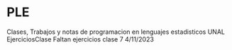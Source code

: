 # PLE
Clases, Trabajos y notas de programacion en lenguajes estadisticos UNAL
EjerciciosClase Faltan ejercicios clase 7 4/11/2023
